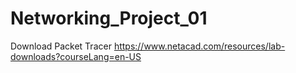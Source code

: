 # Networking_Project_01
Download Packet Tracer https://www.netacad.com/resources/lab-downloads?courseLang=en-US

